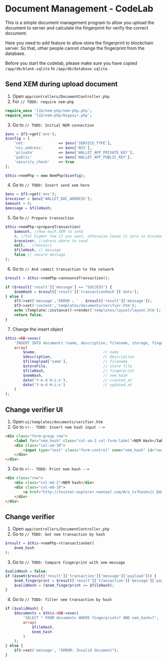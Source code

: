 # Document Management - CodeLab

This is a simple document management program to allow you upload the document to server and calculate the fingerprint for verify the correct document.

Here you need to add feature to allow store the fingerprint to blockchain server. So that, other people cannot change the fingerprint from the database.

Before you start the codelab, please make sure you have copied ```/app/db/blank.sqlite``` to ```/app/db/database.sqlite```.


## Send XEM during upload document
1. Open ```app/controllers/DocumentController.php```
2. For ```// TODO: require nem-php```
```php
require_once 'lib/nem-php/nem-php.php';
require_once 'lib/nem-php/keypair.php';
```
3. Go to ```// TODO: Initial NEM connection```
```php
$env = $f3->get('env');
$config = [
    'net'               => $env['SERVICE_TYPE'],
    'nis_address'       => $env['NIS'],
    'private'           => $env['WALLET_APP_PRIVATE_KEY'],
    'public'            => $env['WALLET_APP_PUBLIC_KEY'],
    'security_check'    => true
];

$this->nemPhp = new NemPhp($config);
```
4. Go to ```// TODO: Insert send xem here```
```php
$env = $f3->get('env');
$receiver = $env['WALLET_DOC_ADDRESS'];
$amount = 0;
$message = $fileHash;
```
5. Go to ```// Prepare transaction```
```php
$this->nemPhp->prepareTransaction(
    $amount, //How much XEM to send 
    0, //Put higher fee if you want, otherwise leave it zero so minimum fee will be taken off
    $receiver, //adress where to send
    null,   //mosaics
    $fileHash, // message
    false // secure message
);
```
6. Go to ```// And commit transaction to the network```
```php
$result = $this->nemPhp->announceTransaction();

if ($result['result']['message'] == "SUCCESS") {
    $nemHash = $result['result']['transactionHash']['data'];
} else {
    $f3->set('message','ERROR ; ' . $result['result']['message']);    
    $f3->set('content','templates/documents/verifier.htm');
    echo \Template::instance()->render('templates/layout/layout.htm');
    return false;
}
```
7. Change the insert object
```php
$this->DB->exec(
    'INSERT INTO documents (name, description, filename, storage, fingerprint, nem_hash, created_at, updated_at) VALUES (?, ?, ?, ?, ?, ? ,?, ?)',
    array(
        $name,                              // name
        $description,                       // description
        $fileupload['name'],                // filename
        $storeFile,                         // store file
        $fileHash,                          // fingerprint
        $nemHash,                           // nem_hash
        date('Y-m-d H:i:s'),                // created_at
        date('Y-m-d H:i:s')                 // updated_at
    )
);
```

## Change verifier UI
1. Open ```ui/templates/documents/verifier.htm```
2. Go to ```<!-- TODO: Insert nem hash input -->```
```html
<div class="form-group row">
    <label for="nem_hash" class="col-sm-2 col-form-label">NEM Hash</label>
    <div class="col-sm-10">
        <input type="text" class="form-control" name="nem_hash" id="nem_hash">
    </div>
</div>
```
3. Go to ```<!-- TODO: Print nem hash -->```
```html
<div class="row">
    <div class="col-md-2">NEM hash</div>
    <div class="col-md-10">
        <a href="http://testnet-explorer.nemtool.com/#/s_tx?hash={{ @document.nem_hash }}" target="_blank">{{ @document.nem_hash }}</a>
    </div>
</div>
```

## Change verifier
1. Open ```app/controllers/DocumentController.php```
2. Go to ```// TODO: Get nem transaction by hash```
```php
$result = $this->nemPhp->transactionGet(
    $nem_hash
);
```
3. Go to ```// TODO: Compare fingerprint with xem message```
```php
$validHash = false;
if (isset($result['result']['transaction']['message']['payload'])) {
    $nem_fingerprint = $result['result']['transaction']['message']['payload'];
    $validHash = ($nem_fingerprint == $fileHash);
}
```
4. Go to ```// TODO: filter nem transaction by hash```
```php
if ($validHash) {
    $documents = $this->DB->exec(
        'SELECT * FROM documents WHERE fingerprint=? AND nem_hash=?',
        array(
            $fileHash,
            $nem_hash
        )
    );
} else {
    $f3->set('message', "ERROR: Invalid document");
}
```